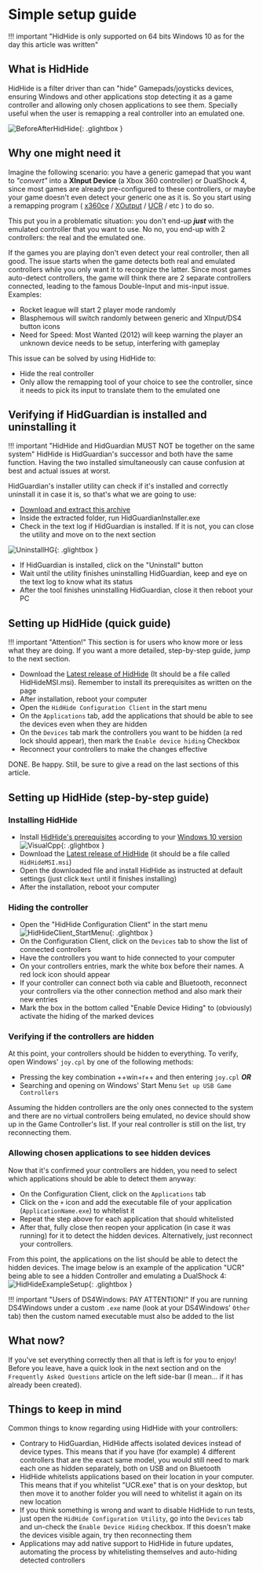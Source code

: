 # Simple setup guide

!!! important "HidHide is only supported on 64 bits Windows 10 as for the day this article was written"

## What is HidHide

HidHide is a filter driver than can "hide" Gamepads/joysticks devices, ensuring Windows and other applications stop detecting it as a game controller and allowing only chosen applications to see them. Specially useful when the user is remapping a real controller into an emulated one.

![BeforeAfterHidHide](images/BeforeAfterHidHide.png){: .glightbox }

## Why one might need it

Imagine the following scenario: you have a generic gamepad that you want to _"convert"_ into a __XInput Device__ (a Xbox 360 controller) or DualShock 4, since most games are already pre-configured to these controllers, or maybe your game doesn't even detect your generic one as it is. So you start using a remapping program ( [x360ce](https://www.x360ce.com/) / [XOutput](https://github.com/csutorasa/XOutput) / [UCR](https://github.com/Snoothy/UCR) / etc ) to do so.

This put you in a problematic situation: you don't end-up ___just___ with the emulated controller that you want to use. No no, you end-up with 2 controllers: the real and the emulated one.

If the games you are playing don't even detect your real controller, then all good. The issue starts when the game detects both real and emulated controllers while you only want it to recognize the latter. Since most games auto-detect controllers, the game will think there are 2 separate controllers connected, leading to the famous Double-Input and mis-input issue. Examples:

- Rocket league will start 2 player mode randomly
- Blasphemous will switch randomly between generic and XInput/DS4 button icons
- Need for Speed: Most Wanted (2012) will keep warning the player an unknown device needs to be setup, interfering with gameplay

This issue can be solved by using HidHide to:

- Hide the real controller
- Only allow the remapping tool of your choice to see the controller, since it needs to pick its input to translate them to the emulated one 

## Verifying if HidGuardian is installed and uninstalling it

!!! important "HidHide and HidGuardian MUST NOT be together on the same system"
    HidHide is HidGuardian's successor and both have the same function. Having the two installed simultaneously can cause confusion at best and actual issues at worst.

HidGuardian's installer utility can check if it's installed and correctly uninstall it in case it is, so that's what we are going to use:

- [Download and extract this archive](https://drive.google.com/file/d/1PNL3uv_4KektN00S9fm61djypSQ-3HED/view?usp=sharing)
- Inside the extracted folder, run HidGuardianInstaller.exe
- Check in the text log if HidGuardian is installed. If it is not, you can close the utility and move on to the next section

![UninstallHG](images/uninstall_hidguardian.png){: .glightbox }

- If HidGuardian is installed, click on the "Uninstall" button
- Wait until the utility finishes uninstalling HidGuardian, keep and eye on the text log to know what its status
- After the tool finishes uninstalling HidGuardian, close it then reboot your PC

## Setting up HidHide (quick guide)

!!! important "Attention!"
    This section is for users who know more or less what they are doing. If you want a more detailed, step-by-step guide, jump to the next section.

- Download the [Latest release of HidHide](https://github.com/ViGEm/HidHide/releases) (It should be a file called HidHideMSI.msi). Remember to install its prerequisites as written on the page
- After installation, reboot your computer
- Open the `HidHide Configuration Client` in the start menu
- On the `Applications` tab, add the applications that should be able to see the devices even when they are hidden
- On the `Devices` tab mark the controllers you want to be hidden (a red lock should appear), then mark the `Enable device hiding` Checkbox
- Reconnect your controllers to make the changes effective

DONE. Be happy. Still, be sure to give a read on the last sections of this article.

## Setting up HidHide (step-by-step guide)

### Installing HidHide

- Install [HidHide's prerequisites](https://support.microsoft.com/en-us/topic/the-latest-supported-visual-c-downloads-2647da03-1eea-4433-9aff-95f26a218cc0) according to your [Windows 10 version](https://vigem.org/research/How-to-check-architecture/)
![VisualCpp](images/HidHide_VisualCpp.png){: .glightbox }
- Download the [Latest release of HidHide](https://github.com/ViGEm/HidHide/releases) (it should be a file called `HidHideMSI.msi`)
- Open the downloaded file and install HidHide as instructed at default settings (just click `Next` until it finishes installing)
- After the installation, reboot your computer

### Hiding the controller

- Open the "HidHide Configuration Client" in the start menu
![HidHideClient_StartMenu](images/HidHideClient_StartMenu.png){: .glightbox }
- On the Configuration Client, click on the `Devices` tab to show the list of connected controllers
- Have the controllers you want to hide connected to your computer
- On your controllers entries, mark the white box before their names. A red lock icon should appear
- If your controller can connect both via cable and Bluetooth, reconnect your controllers via the other connection method and also mark their new entries
- Mark the box in the bottom called "Enable Device Hiding" to (obviously) activate the hiding of the marked devices

### Verifying if the controllers are hidden

At this point, your controllers should be hidden to everything. To verify, open Windows' `joy.cpl` by one of the following methods:

- Pressing the key combination ++win+r++ and then entering `joy.cpl` ___OR___
- Searching and opening on Windows' Start Menu `Set up USB Game Controllers` 

Assuming the hidden controllers are the only ones connected to the system and there are no virtual controllers being emulated, no device should show up in the Game Controller's list. If your real controller is still on the list, try reconnecting them. 

### Allowing chosen applications to see hidden devices

Now that it's confirmed your controllers are hidden, you need to select which applications should be able to detect them anyway:

- On the Configuration Client, click on the `Applications` tab
- Click on the `+` icon and add the executable file of your application (`ApplicationName.exe`)  to whitelist it
- Repeat the step above for each application that should whitelisted
- After that, fully close then reopen your application (in case it was running) for it to detect the hidden devices. Alternatively, just reconnect your controllers.

From this point, the applications on the list should be able to detect the hidden devices. The image below is an example of the application "UCR" being able to see a hidden Controller and emulating a DualShock 4: 
![HidHideExampleSetup](images/HidHideClient_ExampleSetup.png){: .glightbox }

!!! important "Users of DS4Windows: PAY ATTENTION!"
    If you are running DS4Windows under a custom `.exe` name (look at your DS4Windows' `Other` tab) then the custom named executable must also be added to the list

## What now?

If you've set everything correctly then all that is left is for you to enjoy! Before you leave, have a quick look in the next section and on the `Frequently Asked Questions` article on the left side-bar (I mean... if it has already been created).

## Things to keep in mind

Common things to know regarding using HidHide with your controllers:

- Contrary to HidGuardian, HidHide affects isolated devices instead of device types. This means that if you have (for example) 4 different controllers that are the exact same model, you would still need to mark each one as hidden separately, both on USB and on Bluetooth
- HidHide whitelists applications based on their location in your computer. This means that if you whitelist "UCR.exe" that is on your desktop, but then move it to another folder you will need to whitelist it again on its new location
- If you think something is wrong and want to disable HidHide to run tests, just open the `HidHide Configuration Utility`, go into the `Devices` tab and un-check the `Enable Device Hiding` checkbox. If this doesn't make the devices visible again, try then reconnecting them
- Applications may add native support to HidHide in future updates, automating the process by whitelisting themselves and auto-hiding detected controllers



